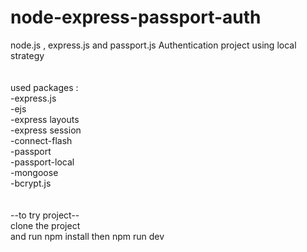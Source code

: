 # node-express-passport-auth
node.js , express.js and passport.js Authentication project using local strategy
<br><br><br>
used packages :
<br>
-express.js
<br>
-ejs
<br>
-express layouts
<br>
-express session
<br>
-connect-flash
<br>
-passport
<br>
-passport-local
<br>
-mongoose
<br>
-bcrypt.js
<br><br><br>
--to try project--
<br>
clone the project
<br>
and run npm install then npm run dev

